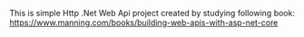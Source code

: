 This is simple Http .Net Web Api project created by studying following book: https://www.manning.com/books/building-web-apis-with-asp-net-core
